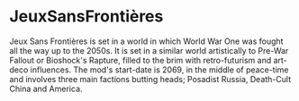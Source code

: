# JeuxSansFrontières 
Jeux Sans Frontières is set in a world in which World War One was fought all the way up to the 2050s. It is set in a similar world artistically to Pre-War Fallout or Bioshock's Rapture, filled to the brim with retro-futurism and art-deco influences. The mod's start-date is 2069, in the middle of peace-time and involves three main factions butting heads; Posadist Russia, Death-Cult China and America.

